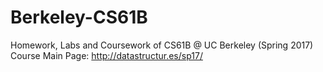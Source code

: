 # Berkeley-CS61B
Homework, Labs and Coursework of CS61B @ UC Berkeley (Spring 2017)   
Course Main Page: http://datastructur.es/sp17/  
